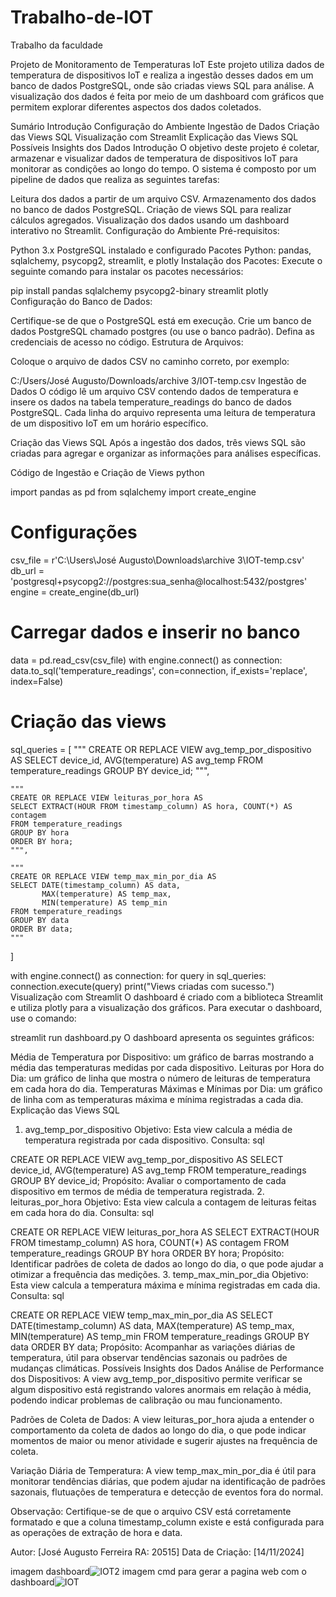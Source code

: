 # Trabalho-de-IOT
Trabalho da faculdade 

Projeto de Monitoramento de Temperaturas IoT
Este projeto utiliza dados de temperatura de dispositivos IoT e realiza a ingestão desses dados em um banco de dados PostgreSQL, onde são criadas views SQL para análise. A visualização dos dados é feita por meio de um dashboard com gráficos que permitem explorar diferentes aspectos dos dados coletados.

Sumário
Introdução
Configuração do Ambiente
Ingestão de Dados
Criação das Views SQL
Visualização com Streamlit
Explicação das Views SQL
Possíveis Insights dos Dados
Introdução
O objetivo deste projeto é coletar, armazenar e visualizar dados de temperatura de dispositivos IoT para monitorar as condições ao longo do tempo. O sistema é composto por um pipeline de dados que realiza as seguintes tarefas:

Leitura dos dados a partir de um arquivo CSV.
Armazenamento dos dados no banco de dados PostgreSQL.
Criação de views SQL para realizar cálculos agregados.
Visualização dos dados usando um dashboard interativo no Streamlit.
Configuração do Ambiente
Pré-requisitos:

Python 3.x
PostgreSQL instalado e configurado
Pacotes Python: pandas, sqlalchemy, psycopg2, streamlit, e plotly
Instalação dos Pacotes: Execute o seguinte comando para instalar os pacotes necessários:

pip install pandas sqlalchemy psycopg2-binary streamlit plotly
Configuração do Banco de Dados:

Certifique-se de que o PostgreSQL está em execução.
Crie um banco de dados PostgreSQL chamado postgres (ou use o banco padrão).
Defina as credenciais de acesso no código.
Estrutura de Arquivos:

Coloque o arquivo de dados CSV no caminho correto, por exemplo:

C:/Users/José Augusto/Downloads/archive 3/IOT-temp.csv
Ingestão de Dados
O código lê um arquivo CSV contendo dados de temperatura e insere os dados na tabela temperature_readings do banco de dados PostgreSQL. Cada linha do arquivo representa uma leitura de temperatura de um dispositivo IoT em um horário específico.

Criação das Views SQL
Após a ingestão dos dados, três views SQL são criadas para agregar e organizar as informações para análises específicas.

Código de Ingestão e Criação de Views
python

import pandas as pd
from sqlalchemy import create_engine

# Configurações
csv_file = r'C:\Users\José Augusto\Downloads\archive 3\IOT-temp.csv'
db_url = 'postgresql+psycopg2://postgres:sua_senha@localhost:5432/postgres'
engine = create_engine(db_url)

# Carregar dados e inserir no banco
data = pd.read_csv(csv_file)
with engine.connect() as connection:
    data.to_sql('temperature_readings', con=connection, if_exists='replace', index=False)

# Criação das views
sql_queries = [
    """
    CREATE OR REPLACE VIEW avg_temp_por_dispositivo AS
    SELECT device_id, AVG(temperature) AS avg_temp
    FROM temperature_readings
    GROUP BY device_id;
    """,
    
    """
    CREATE OR REPLACE VIEW leituras_por_hora AS
    SELECT EXTRACT(HOUR FROM timestamp_column) AS hora, COUNT(*) AS contagem
    FROM temperature_readings
    GROUP BY hora
    ORDER BY hora;
    """,
    
    """
    CREATE OR REPLACE VIEW temp_max_min_por_dia AS
    SELECT DATE(timestamp_column) AS data,
           MAX(temperature) AS temp_max,
           MIN(temperature) AS temp_min
    FROM temperature_readings
    GROUP BY data
    ORDER BY data;
    """
]

with engine.connect() as connection:
    for query in sql_queries:
        connection.execute(query)
print("Views criadas com sucesso.")
Visualização com Streamlit
O dashboard é criado com a biblioteca Streamlit e utiliza plotly para a visualização dos gráficos. Para executar o dashboard, use o comando:



streamlit run dashboard.py
O dashboard apresenta os seguintes gráficos:

Média de Temperatura por Dispositivo: um gráfico de barras mostrando a média das temperaturas medidas por cada dispositivo.
Leituras por Hora do Dia: um gráfico de linha que mostra o número de leituras de temperatura em cada hora do dia.
Temperaturas Máximas e Mínimas por Dia: um gráfico de linha com as temperaturas máxima e mínima registradas a cada dia.
Explicação das Views SQL
1. avg_temp_por_dispositivo
Objetivo: Esta view calcula a média de temperatura registrada por cada dispositivo.
Consulta:
sql

CREATE OR REPLACE VIEW avg_temp_por_dispositivo AS
SELECT device_id, AVG(temperature) AS avg_temp
FROM temperature_readings
GROUP BY device_id;
Propósito: Avaliar o comportamento de cada dispositivo em termos de média de temperatura registrada.
2. leituras_por_hora
Objetivo: Esta view calcula a contagem de leituras feitas em cada hora do dia.
Consulta:
sql

CREATE OR REPLACE VIEW leituras_por_hora AS
SELECT EXTRACT(HOUR FROM timestamp_column) AS hora, COUNT(*) AS contagem
FROM temperature_readings
GROUP BY hora
ORDER BY hora;
Propósito: Identificar padrões de coleta de dados ao longo do dia, o que pode ajudar a otimizar a frequência das medições.
3. temp_max_min_por_dia
Objetivo: Esta view calcula a temperatura máxima e mínima registradas em cada dia.
Consulta:
sql

CREATE OR REPLACE VIEW temp_max_min_por_dia AS
SELECT DATE(timestamp_column) AS data,
       MAX(temperature) AS temp_max,
       MIN(temperature) AS temp_min
FROM temperature_readings
GROUP BY data
ORDER BY data;
Propósito: Acompanhar as variações diárias de temperatura, útil para observar tendências sazonais ou padrões de mudanças climáticas.
Possíveis Insights dos Dados
Análise de Performance dos Dispositivos: A view avg_temp_por_dispositivo permite verificar se algum dispositivo está registrando valores anormais em relação à média, podendo indicar problemas de calibração ou mau funcionamento.

Padrões de Coleta de Dados: A view leituras_por_hora ajuda a entender o comportamento da coleta de dados ao longo do dia, o que pode indicar momentos de maior ou menor atividade e sugerir ajustes na frequência de coleta.

Variação Diária de Temperatura: A view temp_max_min_por_dia é útil para monitorar tendências diárias, que podem ajudar na identificação de padrões sazonais, flutuações de temperatura e detecção de eventos fora do normal.

Observação: Certifique-se de que o arquivo CSV está corretamente formatado e que a coluna timestamp_column existe e está configurada para as operações de extração de hora e data.

Autor: [José Augusto Ferreira RA: 20515] Data de Criação: [14/11/2024]

imagem dashboard![IOT2](https://github.com/user-attachments/assets/e50da326-a568-4f1f-83fd-63f2d9e554bc)
imagem cmd para gerar a pagina web com o dashboard![IOT](https://github.com/user-attachments/assets/a7dc7eac-a7f1-4217-950d-7355419db1c6)
